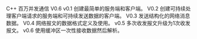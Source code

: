 <!--
 * @Author       : yaowenzhou
 * @Date         : 2021-03-31 16:05:50
 * @LastEditors  : yaowenzhou
 * @LastEditTime : 2021-04-05 14:22:31
 * @version      : 
 * @Description  : 
-->
C++ 百万并发通信 V0.6
v0.1
创建最简单的服务端和客户端。
V0.2
创建可持续处理客户端请求的服务端和可持续发送数据的客户端。
V0.3
发送结构化的网络消息数据。
V0.4
网络报文的数据格式定义及使用。
v0.5
多次收发报文升级为1次收发报文。
v0.6
使用缓冲区一次性接收数据然后解析。
